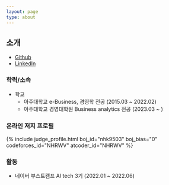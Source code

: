 ```yaml
---
layout: page
type: about
---
```


## 소개

- [Github](https://github.com/NHRWV)
- [LinkedIn](https://www.linkedin.com/in/nhrwv/)


### 학력/소속
* 학교
  * 아주대학교 e-Business, 경영학 전공 (2015.03 ~ 2022.02) 
  * 아주대학교 경영대학원 Business analytics 전공 (2023.03 ~ ) 
  
### 온라인 저지 프로필
{% include judge_profile.html boj_id="nhk9503" boj_bias="0" codeforces_id="NHRWV" atcoder_id="NHRWV" %}


### 활동
* 네이버 부스트캠프 AI tech 3기 (2022.01 ~ 2022.06)

